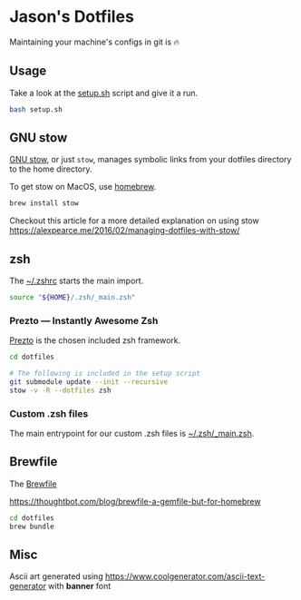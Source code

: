 # Jason's Dotfiles

Maintaining your machine's configs in git is :fire:

## Usage

Take a look at the [setup.sh](./setup.sh) script and give it a run.

```bash
bash setup.sh
```

## GNU stow

[GNU stow](https://www.gnu.org/software/stow/), or just `stow`, manages symbolic links from your dotfiles directory to the home directory.

To get stow on MacOS, use [homebrew](https://brew.sh/).

```bash
brew install stow
```

Checkout this article for a more detailed explanation on using stow https://alexpearce.me/2016/02/managing-dotfiles-with-stow/

## zsh

The [~/.zshrc](zsh/dot-zshrc) starts the main import.

```bash
source "${HOME}/.zsh/_main.zsh"
```

### Prezto — Instantly Awesome Zsh

[Prezto](https://github.com/sorin-ionescu/prezto) is the chosen included zsh framework.

```bash
cd dotfiles

# The following is included in the setup script
git submodule update --init --recursive
stow -v -R --dotfiles zsh
```

### Custom .zsh files

The main entrypoint for our custom .zsh files is [~/.zsh/_main.zsh](zsh/dot-zsh/_main.zsh).

## Brewfile

The [Brewfile](./Brewfile)

https://thoughtbot.com/blog/brewfile-a-gemfile-but-for-homebrew

```bash
cd dotfiles
brew bundle
```

## Misc

Ascii art generated using https://www.coolgenerator.com/ascii-text-generator with **banner** font
